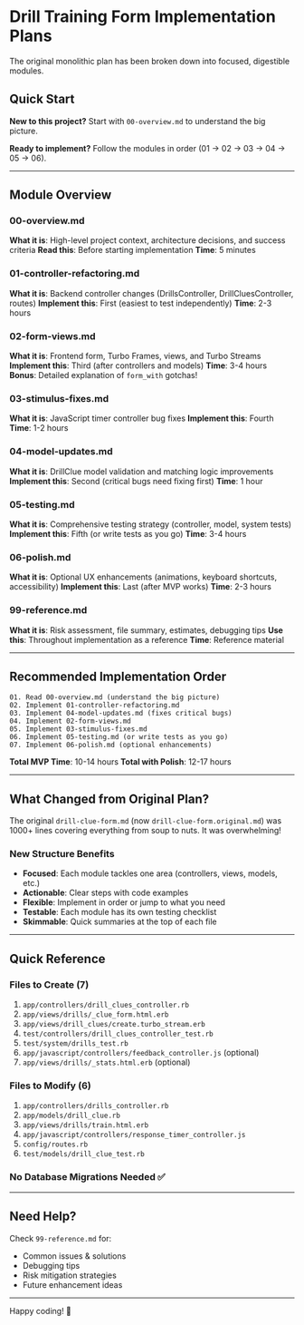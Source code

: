 # Drill Training Form Implementation Plans

The original monolithic plan has been broken down into focused, digestible modules.

## Quick Start

**New to this project?** Start with `00-overview.md` to understand the big picture.

**Ready to implement?** Follow the modules in order (01 → 02 → 03 → 04 → 05 → 06).

---

## Module Overview

### 00-overview.md

**What it is**: High-level project context, architecture decisions, and success criteria
**Read this**: Before starting implementation
**Time**: 5 minutes

### 01-controller-refactoring.md

**What it is**: Backend controller changes (DrillsController, DrillCluesController, routes)
**Implement this**: First (easiest to test independently)
**Time**: 2-3 hours

### 02-form-views.md

**What it is**: Frontend form, Turbo Frames, views, and Turbo Streams
**Implement this**: Third (after controllers and models)
**Time**: 3-4 hours
**Bonus**: Detailed explanation of `form_with` gotchas!

### 03-stimulus-fixes.md

**What it is**: JavaScript timer controller bug fixes
**Implement this**: Fourth
**Time**: 1-2 hours

### 04-model-updates.md

**What it is**: DrillClue model validation and matching logic improvements
**Implement this**: Second (critical bugs need fixing first)
**Time**: 1 hour

### 05-testing.md

**What it is**: Comprehensive testing strategy (controller, model, system tests)
**Implement this**: Fifth (or write tests as you go)
**Time**: 3-4 hours

### 06-polish.md

**What it is**: Optional UX enhancements (animations, keyboard shortcuts, accessibility)
**Implement this**: Last (after MVP works)
**Time**: 2-3 hours

### 99-reference.md

**What it is**: Risk assessment, file summary, estimates, debugging tips
**Use this**: Throughout implementation as a reference
**Time**: Reference material

---

## Recommended Implementation Order

```
01. Read 00-overview.md (understand the big picture)
02. Implement 01-controller-refactoring.md
03. Implement 04-model-updates.md (fixes critical bugs)
04. Implement 02-form-views.md
05. Implement 03-stimulus-fixes.md
06. Implement 05-testing.md (or write tests as you go)
07. Implement 06-polish.md (optional enhancements)
```

**Total MVP Time**: 10-14 hours
**Total with Polish**: 12-17 hours

---

## What Changed from Original Plan?

The original `drill-clue-form.md` (now `drill-clue-form.original.md`) was 1000+ lines covering everything from soup to nuts. It was overwhelming!

### New Structure Benefits

- **Focused**: Each module tackles one area (controllers, views, models, etc.)
- **Actionable**: Clear steps with code examples
- **Flexible**: Implement in order or jump to what you need
- **Testable**: Each module has its own testing checklist
- **Skimmable**: Quick summaries at the top of each file

---

## Quick Reference

### Files to Create (7)

1. `app/controllers/drill_clues_controller.rb`
2. `app/views/drills/_clue_form.html.erb`
3. `app/views/drill_clues/create.turbo_stream.erb`
4. `test/controllers/drill_clues_controller_test.rb`
5. `test/system/drills_test.rb`
6. `app/javascript/controllers/feedback_controller.js` (optional)
7. `app/views/drills/_stats.html.erb` (optional)

### Files to Modify (6)

1. `app/controllers/drills_controller.rb`
2. `app/models/drill_clue.rb`
3. `app/views/drills/train.html.erb`
4. `app/javascript/controllers/response_timer_controller.js`
5. `config/routes.rb`
6. `test/models/drill_clue_test.rb`

### No Database Migrations Needed ✅

---

## Need Help?

Check `99-reference.md` for:

- Common issues & solutions
- Debugging tips
- Risk mitigation strategies
- Future enhancement ideas

---

Happy coding! 🎉

